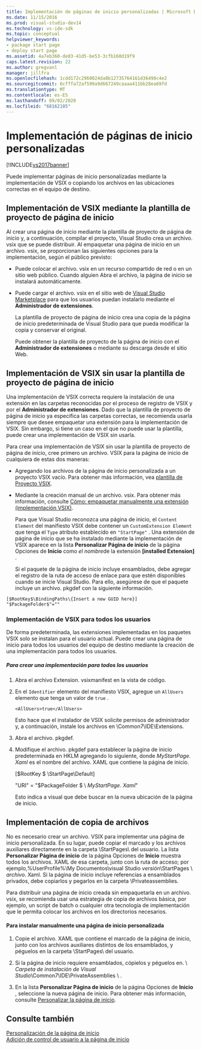 ```yaml
---
title: Implementación de páginas de inicio personalizadas | Microsoft Docs
ms.date: 11/15/2016
ms.prod: visual-studio-dev14
ms.technology: vs-ide-sdk
ms.topic: conceptual
helpviewer_keywords:
- package start page
- deploy start page
ms.assetid: 4a7eb360-de83-41d5-be53-3cfb160d19f9
caps.latest.revision: 22
ms.author: gregvanl
manager: jillfra
ms.openlocfilehash: 1cdd172c2960024da8b12735764161d36498c4e2
ms.sourcegitcommit: 6cfffa72af599a9d667249caaaa411bb28ea69fd
ms.translationtype: MT
ms.contentlocale: es-ES
ms.lasthandoff: 09/02/2020
ms.locfileid: "68162105"
---
```

# <a name="deploying-custom-start-pages"></a>Implementación de páginas de inicio personalizadas
[!INCLUDE[vs2017banner](../includes/vs2017banner.md)]

Puede implementar páginas de inicio personalizadas mediante la implementación de VSIX o copiando los archivos en las ubicaciones correctas en el equipo de destino.  
  
## <a name="vsix-deployment-by-using-the-start-page-project-template"></a>Implementación de VSIX mediante la plantilla de proyecto de página de inicio  
 Al crear una página de inicio mediante la plantilla de proyecto de página de inicio y, a continuación, compilar el proyecto, Visual Studio crea un archivo. vsix que se puede distribuir. Al empaquetar una página de inicio en un archivo. vsix, se proporcionan las siguientes opciones para la implementación, según el público previsto:  
  
- Puede colocar el archivo. vsix en un recurso compartido de red o en un sitio web público. Cuando alguien Abra el archivo, la página de inicio se instalará automáticamente.  
  
- Puede cargar el archivo. vsix en el sitio web de [Visual Studio Marketplace](https://marketplace.visualstudio.com/) para que los usuarios puedan instalarlo mediante el **Administrador de extensiones**.  
  
  La plantilla de proyecto de página de inicio crea una copia de la página de inicio predeterminada de Visual Studio para que pueda modificar la copia y conservar el original.  
  
  Puede obtener la plantilla de proyecto de la página de inicio con el **Administrador de extensiones** o mediante su descarga desde el sitio Web.  
  
## <a name="vsix-deployment-without-using-the-start-page-project-template"></a>Implementación de VSIX sin usar la plantilla de proyecto de página de inicio  
 Una implementación de VSIX correcta requiere la instalación de una extensión en las carpetas reconocidas por el proceso de registro de VSIX y por el **Administrador de extensiones**. Dado que la plantilla de proyecto de página de inicio ya especifica las carpetas correctas, se recomienda usarla siempre que desee empaquetar una extensión para la implementación de VSIX. Sin embargo, si tiene un caso en el que no puede usar la plantilla, puede crear una implementación de VSIX sin usarla.  
  
 Para crear una implementación de VSIX sin usar la plantilla de proyecto de página de inicio, cree primero un archivo. VSIX para la página de inicio de cualquiera de estas dos maneras:  
  
- Agregando los archivos de la página de inicio personalizada a un proyecto VSIX vacío. Para obtener más información, vea [plantilla de Proyecto VSIX](../extensibility/vsix-project-template.md).  
  
- Mediante la creación manual de un archivo. vsix. Para obtener más información, consulte [Cómo: empaquetar manualmente una extensión (implementación VSIX)](../misc/how-to-manually-package-an-extension-vsix-deployment.md).  
  
  Para que Visual Studio reconozca una página de inicio, el `Content Element` del manifiesto VSIX debe contener un `CustomExtension Element` que tenga el `Type` atributo establecido en `"StartPage"` . Una extensión de página de inicio que se ha instalado mediante la implementación de VSIX aparece en la lista **Personalizar Página de inicio** de la página Opciones de **Inicio** como *el nombre*de la extensión **[installed Extension]** .  
  
  Si el paquete de la página de inicio incluye ensamblados, debe agregar el registro de la ruta de acceso de enlace para que estén disponibles cuando se inicie Visual Studio. Para ello, asegúrese de que el paquete incluye un archivo. pkgdef con la siguiente información.  
  
```  
[$RootKey$\BindingPaths\{Insert a new GUID here}]  
"$PackageFolder$"=""  
```  
  
### <a name="vsix-deployment-for-all-users"></a>Implementación de VSIX para todos los usuarios  
 De forma predeterminada, las extensiones implementadas en los paquetes VSIX solo se instalan para el usuario actual. Puede crear una página de inicio para todos los usuarios del equipo de destino mediante la creación de una implementación para todos los usuarios.  
  
##### <a name="to-create-an-all-users-deployment"></a>Para crear una implementación para todos los usuarios  
  
1. Abra el archivo Extension. vsixmanifest en la vista de código.  
  
2. En el `Identifier` elemento del manifiesto VSIX, agregue un `AllUsers` elemento que tenga un valor de `true` .  
  
    ```  
    <AllUsers>true</AllUsers>  
    ```  
  
     Esto hace que el instalador de VSIX solicite permisos de administrador y, a continuación, instale los archivos en \Common7\IDE\Extensions.  
  
3. Abra el archivo. pkgdef.  
  
4. Modifique el archivo. pkgdef para establecer la página de inicio predeterminada en HKLM agregando lo siguiente, donde *MyStartPage. Xaml* es el nombre del archivo. XAML que contiene la página de inicio.  
  
     [$RootKey $ \StartPage\Default]  
  
     "URI" = "$PackageFolder $ \\ *MyStartPage. Xaml*"  
  
     Esto indica a visual que debe buscar en la nueva ubicación de la página de inicio.  
  
## <a name="file-copy-deployment"></a>Implementación de copia de archivos  
 No es necesario crear un archivo. VSIX para implementar una página de inicio personalizada. En su lugar, puede copiar el marcado y los archivos auxiliares directamente en la carpeta \StartPages\ del usuario. La lista **Personalizar Página de inicio** de la página Opciones de **Inicio** muestra todos los archivos. XAML de esa carpeta, junto con la ruta de acceso; por ejemplo,%UserProfile%\My Documentos\visual Studio *versión*\StartPages \\ *archivo*. Xaml. Si la página de inicio incluye referencias a ensamblados privados, debe copiarlos y pegarlos en la carpeta \Privateassemblies\.  
  
 Para distribuir una página de inicio creada sin empaquetarla en un archivo. vsix, se recomienda usar una estrategia de copia de archivos básica, por ejemplo, un script de batch o cualquier otra tecnología de implementación que le permita colocar los archivos en los directorios necesarios.  
  
#### <a name="to-manually-install-a-custom-start-page"></a>Para instalar manualmente una página de inicio personalizada  
  
1. Copie el archivo. XAML que contiene el marcado de la página de inicio, junto con los archivos auxiliares distintos de los ensamblados, y péguelos en la carpeta \StartPages\ del usuario.  
  
2. Si la página de inicio requiere ensamblados, cópielos y péguelos en. \\ *Carpeta de instalación de Visual Studio*\Common7\IDE\PrivateAssemblies \\ .  
  
3. En la lista **Personalizar Página de inicio** de la página Opciones de **Inicio** , seleccione la nueva página de inicio. Para obtener más información, consulte [Personalizar la página de inicio](../ide/customizing-the-start-page-for-visual-studio.md).  
  
## <a name="see-also"></a>Consulte también  
 [Personalización de la página de inicio](../ide/customizing-the-start-page-for-visual-studio.md)   
 [Adición de control de usuario a la página de inicio](../extensibility/adding-user-control-to-the-start-page.md)
